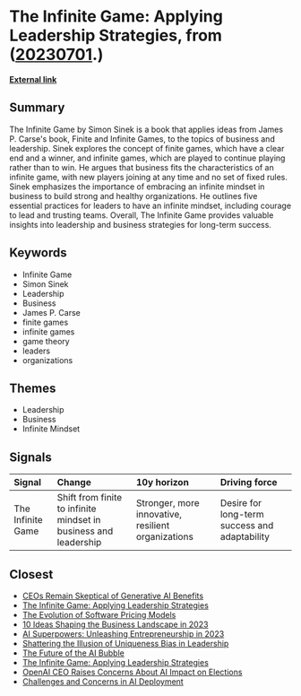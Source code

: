 # __The Infinite Game: Applying Leadership Strategies__, from ([20230701](https://kghosh.substack.com/p/20230701).)

__[External link](https://en.wikipedia.org/wiki/The_Infinite_Game)__



## Summary

The Infinite Game by Simon Sinek is a book that applies ideas from James P. Carse's book, Finite and Infinite Games, to the topics of business and leadership. Sinek explores the concept of finite games, which have a clear end and a winner, and infinite games, which are played to continue playing rather than to win. He argues that business fits the characteristics of an infinite game, with new players joining at any time and no set of fixed rules. Sinek emphasizes the importance of embracing an infinite mindset in business to build strong and healthy organizations. He outlines five essential practices for leaders to have an infinite mindset, including courage to lead and trusting teams. Overall, The Infinite Game provides valuable insights into leadership and business strategies for long-term success.

## Keywords

* Infinite Game
* Simon Sinek
* Leadership
* Business
* James P. Carse
* finite games
* infinite games
* game theory
* leaders
* organizations

## Themes

* Leadership
* Business
* Infinite Mindset

## Signals

| Signal            | Change                                                           | 10y horizon                                        | Driving force                                 |
|:------------------|:-----------------------------------------------------------------|:---------------------------------------------------|:----------------------------------------------|
| The Infinite Game | Shift from finite to infinite mindset in business and leadership | Stronger, more innovative, resilient organizations | Desire for long-term success and adaptability |

## Closest

* [CEOs Remain Skeptical of Generative AI Benefits](b8909c2388e72001592ed4fc902a20c9)
* [The Infinite Game: Applying Leadership Strategies](54d1f8c7676710e22272e828c43e9934)
* [The Evolution of Software Pricing Models](578c4ca8c38df5eb168308242e9ea711)
* [10 Ideas Shaping the Business Landscape in 2023](0d5cc4e60484c56f76248ad109ad9c04)
* [AI Superpowers: Unleashing Entrepreneurship in 2023](a40580730388900810b4496ff9891dc9)
* [Shattering the Illusion of Uniqueness Bias in Leadership](d58cdfa2239c4073bde09c04e7751eeb)
* [The Future of the AI Bubble](a66bbbd135358876d88cabfd0548511c)
* [The Infinite Game: Applying Leadership Strategies](54d1f8c7676710e22272e828c43e9934)
* [OpenAI CEO Raises Concerns About AI Impact on Elections](fd96f58595786b0820cca21394223a66)
* [Challenges and Concerns in AI Deployment](382e9ebc1e518ee49e541da1e6b5f8af)